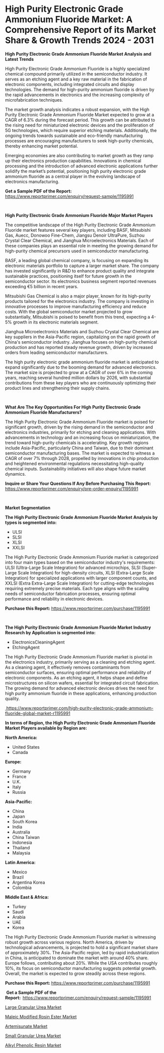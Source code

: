 <p><h1>High Purity Electronic Grade Ammonium Fluoride Market: A Comprehensive Report of its Market Share & Growth Trends 2024 - 2031</h1></p><p><strong>High Purity Electronic Grade Ammonium Fluoride Market Analysis and Latest Trends</strong></p>
<p><p>High Purity Electronic Grade Ammonium Fluoride is a highly specialized chemical compound primarily utilized in the semiconductor industry. It serves as an etching agent and a key raw material in the fabrication of electronic components, including integrated circuits and display technologies. The demand for high-purity ammonium fluoride is driven by the rapid advancements in electronics and the increasing complexity of microfabrication techniques.</p><p>The market growth analysis indicates a robust expansion, with the High Purity Electronic Grade Ammonium Fluoride Market expected to grow at a CAGR of 6.3% during the forecast period. This growth can be attributed to the rising need for miniaturized electronic devices and the proliferation of 5G technologies, which require superior etching materials. Additionally, the ongoing trends towards sustainable and eco-friendly manufacturing processes are encouraging manufacturers to seek high-purity chemicals, thereby enhancing market potential.</p><p>Emerging economies are also contributing to market growth as they ramp up their electronics production capabilities. Innovations in chemical processing and the introduction of advanced electronic applications further solidify the market’s potential, positioning high purity electronic grade ammonium fluoride as a central player in the evolving landscape of electronics manufacturing.</p></p>
<p><strong>Get a Sample PDF of the Report:&nbsp;</strong> <a href="https://www.reportprimer.com/enquiry/request-sample/1195991">https://www.reportprimer.com/enquiry/request-sample/1195991</a></p>
<p>&nbsp;</p>
<p><strong>High Purity Electronic Grade Ammonium Fluoride Major Market Players</strong></p>
<p><p>The competitive landscape of the High Purity Electronic Grade Ammonium Fluoride market features several key players, including BASF, Mitsubishi Gas, Auecc, Donowoo Fine-Chem, Jiangsu Denoir UltraPure, Suzhou Crystal Clear Chemical, and Jianghua Microelectronics Materials. Each of these companies plays an essential role in meeting the growing demand for high-purity chemical precursors used in semiconductor manufacturing.</p><p>BASF, a leading global chemical company, is focusing on expanding its electronic materials portfolio to capture a larger market share. The company has invested significantly in R&D to enhance product quality and integrate sustainable practices, positioning itself for future growth in the semiconductor sector. Its electronics business segment reported revenues exceeding €5 billion in recent years.</p><p>Mitsubishi Gas Chemical is also a major player, known for its high-purity products tailored for the electronics industry. The company is investing in innovative processes to improve manufacturing efficiency and reduce costs. With the global semiconductor market projected to grow substantially, Mitsubishi is poised to benefit from this trend, expecting a 4-5% growth in its electronic materials segment.</p><p>Jianghua Microelectronics Materials and Suzhou Crystal Clear Chemical are key suppliers in the Asia-Pacific region, capitalizing on the rapid growth of China's semiconductor industry. Jianghua focuses on high-purity chemical production and has reported steady revenue growth, driven by increased orders from leading semiconductor manufacturers.</p><p>The high purity electronic grade ammonium fluoride market is anticipated to expand significantly due to the booming demand for advanced electronics. The market size is projected to grow at a CAGR of over 6% in the coming years, reaching several hundred million dollars by 2026, with substantial contributions from these key players who are continuously optimizing their product lines and strengthening their supply chains.</p></p>
<p>&nbsp;</p>
<p><strong>What Are The Key Opportunities For High Purity Electronic Grade Ammonium Fluoride Manufacturers?</strong></p>
<p><p>The High Purity Electronic Grade Ammonium Fluoride market is poised for significant growth, driven by the rising demand in the semiconductor and electronics industries, primarily for etching and cleaning applications. With advancements in technology and an increasing focus on miniaturization, the trend toward high-purity chemicals is accelerating. Key growth regions include Asia-Pacific, particularly China and Taiwan, due to their dominant semiconductor manufacturing bases. The market is expected to witness a CAGR of over 7% through 2028, propelled by innovations in chip production and heightened environmental regulations necessitating high-quality chemical inputs. Sustainability initiatives will also shape future market dynamics.</p></p>
<p><strong>Inquire or Share Your Questions If Any Before Purchasing This Report:</strong> <a href="https://www.reportprimer.com/enquiry/pre-order-enquiry/1195991">https://www.reportprimer.com/enquiry/pre-order-enquiry/1195991</a></p>
<p>&nbsp;</p>
<p><strong>Market Segmentation</strong></p>
<p><strong>The High Purity Electronic Grade Ammonium Fluoride Market Analysis by types is segmented into:</strong></p>
<p><ul><li>ULSI</li><li>SLSI</li><li>XLSI</li><li>XXLSI</li></ul></p>
<p><p>The High Purity Electronic Grade Ammonium Fluoride market is categorized into four main types based on the semiconductor industry's requirements: ULSI (Ultra-Large Scale Integration) for advanced microchips, SLSI (Super-Large Scale Integration) for high-density circuits, XLSI (Extra-Large Scale Integration) for specialized applications with larger component counts, and XXLSI (Extra Extra-Large Scale Integration) for cutting-edge technologies requiring extremely precise materials. Each type aligns with the scaling needs of semiconductor fabrication processes, ensuring optimal performance and reliability in electronic devices.</p></p>
<p><strong>Purchase this Report:&nbsp;</strong><a href="https://www.reportprimer.com/purchase/1195991">https://www.reportprimer.com/purchase/1195991</a></p>
<p>&nbsp;</p>
<p><strong>The High Purity Electronic Grade Ammonium Fluoride Market Industry Research by Application is segmented into:</strong></p>
<p><ul><li>ElectronicsCleaningAgent</li><li>EtchingAgent</li></ul></p>
<p><p>The High Purity Electronic Grade Ammonium Fluoride market is pivotal in the electronics industry, primarily serving as a cleaning and etching agent. As a cleaning agent, it effectively removes contaminants from semiconductor surfaces, ensuring optimal performance and reliability of electronic components. As an etching agent, it helps shape and define microstructures on silicon wafers, essential for integrated circuit fabrication. The growing demand for advanced electronic devices drives the need for high purity ammonium fluoride in these applications, enhancing production quality.</p></p>
<p><a href="https://www.reportprimer.com/high-purity-electronic-grade-ammonium-fluoride-global-market-r1195991">&nbsp;https://www.reportprimer.com/high-purity-electronic-grade-ammonium-fluoride-global-market-r1195991</a></p>
<p><strong>In terms of Region, the High Purity Electronic Grade Ammonium Fluoride Market Players available by Region are:</strong></p>
<p>
    <p> <strong> North America: </strong>
        <ul>
            <li>United States</li>
            <li>Canada</li>
        </ul>
        </p> 
    <p> <strong> Europe: </strong>
        <ul>
            <li>Germany</li>
            <li>France</li>
            <li>U.K.</li>
            <li>Italy</li>
            <li>Russia</li>
        </ul>
        </p> 
    <p> <strong> Asia-Pacific: </strong>
        <ul>
            <li>China</li>
            <li>Japan</li>
            <li>South Korea</li>
            <li>India</li>
            <li>Australia</li>
            <li>China Taiwan</li>
            <li>Indonesia</li>
            <li>Thailand</li>
            <li>Malaysia</li>
        </ul>
        </p> 
    <p> <strong> Latin America: </strong>
        <ul>
            <li>Mexico</li>
            <li>Brazil</li>
            <li>Argentina Korea</li>
            <li>Colombia</li>
        </ul>
        </p> 
    <p> <strong> Middle East & Africa: </strong>
        <ul>
            <li>Turkey</li>
            <li>Saudi</li>
            <li>Arabia</li>
            <li>UAE</li>
            <li>Korea</li>
        </ul>
    </p>
    </p>
<p><p>The High Purity Electronic Grade Ammonium Fluoride market is witnessing robust growth across various regions. North America, driven by technological advancements, is projected to hold a significant market share of approximately 30%. The Asia-Pacific region, led by rapid industrialization in China, is anticipated to dominate the market with around 40% share. Europe follows, contributing about 20%. While the USA contributes roughly 10%, its focus on semiconductor manufacturing suggests potential growth. Overall, the market is expected to grow steadily across these regions.</p></p>
<p><strong>Purchase this Report: </strong><a href="https://www.reportprimer.com/purchase/1195991">https://www.reportprimer.com/purchase/1195991</a></p>
<p>&nbsp;<strong>Get a Sample PDF of the Report:&nbsp;&nbsp;</strong><a href="https://www.reportprimer.com/enquiry/request-sample/1195991">https://www.reportprimer.com/enquiry/request-sample/1195991</a></p>
<p><strong></strong></p>
<p><p><a href="https://issuu.com/reportprime-2/docs/large-granular-urea-market-size-203_f3509883232fba">Large Granular Urea Market</a></p><p><a href="https://www.linkedin.com/pulse/maleic-modified-rosin-ester-market-global-insights-sales-pvw0e?trackingId=CKUq9bLOScKTCdqMLAhvRA%3D%3D">Maleic Modified Rosin Ester Market</a></p><p><a href="https://medium.com/@will_j_is/artemisunate-market-trends-and-analysis-opportunities-and-challenges-for-future-growth-eee224c6bdc6">Artemisunate Market</a></p><p><a href="https://issuu.com/reportprime-2/docs/small-granular-urea-market-size-203_975f915c20e712">Small Granular Urea Market</a></p><p><a href="https://www.linkedin.com/pulse/future-trends-global-alkyl-phenolic-resin-market-insights-aga5e?trackingId=tO9%2BDkucT4CyeMpWQD7v6w%3D%3D">Alkyl Phenolic Resin Market</a></p></p>